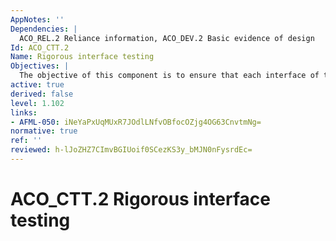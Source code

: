 ```yaml
---
AppNotes: ''
Dependencies: |
  ACO_REL.2 Reliance information, ACO_DEV.2 Basic evidence of design
Id: ACO_CTT.2
Name: Rigorous interface testing
Objectives: |
  The objective of this component is to ensure that each interface of the base component, on which the dependent component relies, is tested.
active: true
derived: false
level: 1.102
links:
- AFML-050: iNeYaPxUqMUxR7JOdlLNfvOBfocOZjg4OG63CnvtmNg=
normative: true
ref: ''
reviewed: h-lJoZHZ7CImvBGIUoif0SCezKS3y_bMJN0nFysrdEc=
---
```


# ACO_CTT.2 Rigorous interface testing